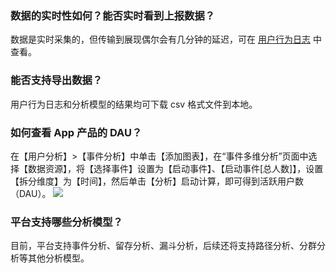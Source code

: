 ### 数据的实时性如何？能否实时看到上报数据？
数据是实时采集的，但传输到展现偶尔会有几分钟的延迟，可在 [用户行为日志](https://growing.tencent.com/k38qnsyg9w/analysis/source_list) 中查看。

### 能否支持导出数据？
用户行为日志和分析模型的结果均可下载 csv 格式文件到本地。

### 如何查看 App 产品的 DAU？
在【用户分析】>【事件分析】中单击【添加图表】，在“事件多维分析”页面中选择【数据资源】，将【选择事件】设置为【启动事件】、【启动事件[总人数]】，设置【拆分维度】为【时间】，然后单击【分析】启动计算，即可得到活跃用户数（DAU）。
![](https://main.qcloudimg.com/raw/e71674288c0afb74ca239d5f839f0c7f.png)

### 平台支持哪些分析模型？
目前，平台支持事件分析、留存分析、漏斗分析，后续还将支持路径分析、分群分析等其他分析模型。
